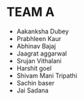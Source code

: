 # TEAM A

* Aakanksha Dubey 
* Prabhleen Kaur
* Abhinav Bajaj
* Jaagrat aggarwal 
* Srujan Vithalani
* Harshit goel
* Shivam Mani Tripathi
* Sachin baser
* Jai Sadana